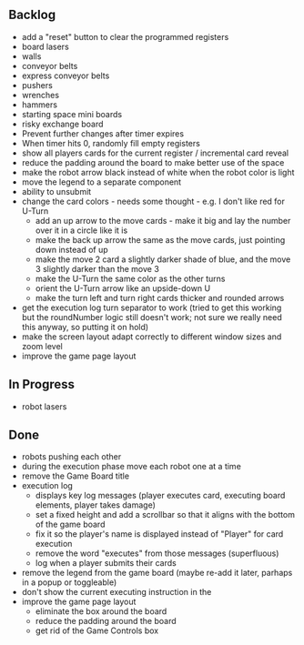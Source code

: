 ## Backlog
* add a "reset" button to clear the programmed registers
* board lasers
* walls
* conveyor belts
* express conveyor belts
* pushers
* wrenches
* hammers
* starting space mini boards
* risky exchange board
* Prevent further changes after timer expires
* When timer hits 0, randomly fill empty registers
* show all players cards for the current register / incremental card reveal
* reduce the padding around the board to make better use of the space
* make the robot arrow black instead of white when the robot color is light
* move the legend to a separate component
* ability to unsubmit
* change the card colors - needs some thought - e.g. I don't like red for U-Turn
    * add an up arrow to the move cards - make it big and lay the number over it in a circle like it is
    * make the back up arrow the same as the move cards, just pointing down instead of up
    * make the move 2 card a slightly darker shade of blue, and the move 3 slightly darker than the move 3
    * make the U-Turn the same color as the other turns
    * orient the U-Turn arrow like an upside-down U
    * make the turn left and turn right cards thicker and rounded arrows
* get the execution log turn separator to work (tried to get this working but the roundNumber logic still doesn't work; not sure we really need this anyway, so putting it on hold)
* make the screen layout adapt correctly to different window sizes and zoom level
* improve the game page layout

## In Progress
* robot lasers
    
## Done
* robots pushing each other
* during the execution phase move each robot one at a time
* remove the Game Board title
* execution log
    * displays key log messages (player executes card, executing board elements, player takes damage)
    * set a fixed height and add a scrollbar so that it aligns with the bottom of the game board
    * fix it so the player's name is displayed instead of "Player" for card execution
    * remove the word "executes" from those messages (superfluous)
    * log when a player submits their cards
* remove the legend from the game board (maybe re-add it later, parhaps in a popup or toggleable)
* don't show the current executing instruction in the 
* improve the game page layout
    * eliminate the box around the board
    * reduce the padding around the board
    * get rid of the Game Controls box

